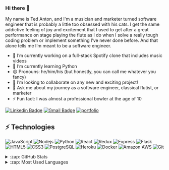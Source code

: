 ### Hi there 👋
My name is Ted Anton, and I'm a musician and marketer turned software engineer that is probably a little too obsessed with his cats. I get the same addictive feeling of joy and excitement that I used to get after a great performance on stage playing the flute as I do when I solve a really tough coding problem or implement something I’ve never done before. And that alone tells me I’m meant to be a software engineer.

- 🔭  I’m currently working on a full-stack Spotify clone that includes music videos
- 🌱  I’m currently learning Python
- 😄  Pronouns: he/him/his (but honestly, you can call me whatever you fancy)
- 👯  I’m looking to collaborate on any new and exciting project!
- 💬  Ask me about my journey as a software engineer, classical flutist, or marketer
- ⚡ Fun fact: I was almost a professional bowler at the age of 10

[![Linkedin Badge](https://img.shields.io/badge/LinkedIn-0077B5?style=for-the-badge&logo=linkedin&logoColor=white)](https://www.linkedin.com/in/ted-anton/)
[![Gmail Badge](https://img.shields.io/badge/-tedjanton@gmail.com-D14836?style=for-the-badge&logo=gmail&logoColor=white&link=mailto:tedjanton@gmail.com)](mailto:tedjanton@gmail.com)
[![portfolio](https://img.shields.io/badge/Personal_Portfolio-231F20?style=for-the-badge&logo=buffer&logoColor=white)](http://www.tedjanton.com)

## ⚡ Technologies

![JavaScript](https://img.shields.io/badge/JavaScript-F7DF1E?style=for-the-badge&logo=javascript&logoColor=black)
![Nodejs](https://img.shields.io/badge/Node.js-43853D?style=for-the-badge&logo=node.js&logoColor=white)
![Python](https://img.shields.io/badge/Python-3776AB?style=for-the-badge&logo=python&logoColor=white)
![React](https://img.shields.io/badge/React-20232A?style=for-the-badge&logo=react&logoColor=61DAFB)
![Redux](https://img.shields.io/badge/Redux-593D88?style=for-the-badge&logo=redux&logoColor=white)
![Express](https://img.shields.io/badge/Express.js-000000?style=for-the-badge&logo=express&logoColor=white)
![Flask](https://img.shields.io/badge/Flask-000000?style=for-the-badge&logo=flask&logoColor=white)
![HTML5](https://img.shields.io/badge/HTML5-E34F26?style=for-the-badge&logo=html5&logoColor=white)
![CSS3](https://img.shields.io/badge/CSS3-1572B6?style=for-the-badge&logo=css3&logoColor=white)
![PostgreSQL](https://img.shields.io/badge/PostgreSQL-316192?style=for-the-badge&logo=postgresql&logoColor=white)
![Heroku](https://img.shields.io/badge/Heroku-430098?style=for-the-badge&logo=heroku&logoColor=white)
![Docker](	https://img.shields.io/badge/Docker-2CA5E0?style=for-the-badge&logo=docker&logoColor=white)
![Amazon AWS](https://img.shields.io/badge/Amazon_AWS-232F3E?style=for-the-badge&logo=amazon-aws&logoColor=white)
![Git](https://img.shields.io/badge/Git-F05032?style=for-the-badge&logo=git&logoColor=white)

<details>
  <summary>:zap: GitHub Stats</summary>

  <img align="left" alt="Ted's GitHub Stats" src="https://github-readme-stats.vercel.app/api?username=tedjanton&show_icons=true&hide_border=true" />

</details>

<details>
  <summary>:zap: Most Used Languages</summary>

<img align="left" alt="Ted's GitHub Top Languages" src="https://github-readme-stats.vercel.app/api/top-langs/?username=tedjanton" />

</details>
